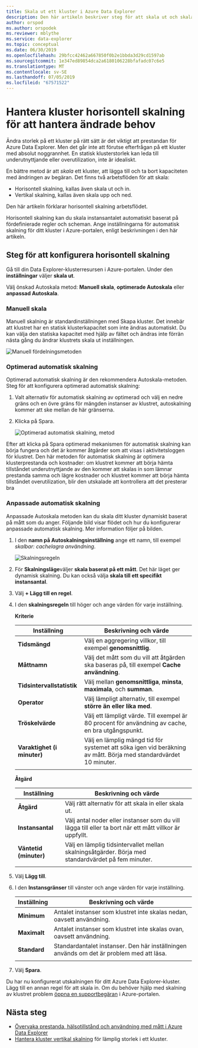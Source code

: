 ```yaml
---
title: Skala ut ett kluster i Azure Data Explorer
description: Den här artikeln beskriver steg för att skala ut och skala i ett Azure Data Explorer-kluster utifrån ändrade begäran.
author: orspod
ms.author: orspodek
ms.reviewer: mblythe
ms.service: data-explorer
ms.topic: conceptual
ms.date: 06/30/2019
ms.openlocfilehash: 29bfcc42462a667850f0b2e1bbda3d29cd1597ab
ms.sourcegitcommit: 1e347ed89854dca2a6180106228bfafadc07c6e5
ms.translationtype: MT
ms.contentlocale: sv-SE
ms.lasthandoff: 07/05/2019
ms.locfileid: "67571522"
---
```

# <a name="manage-cluster-horizontal-scaling-to-accommodate-changing-demand"></a>Hantera kluster horisontell skalning för att hantera ändrade behov

Ändra storlek på ett kluster på rätt sätt är det viktigt att prestandan för Azure Data Explorer. Men det går inte att förutse efterfrågan på ett kluster med absolut noggrannhet. En statisk klusterstorlek kan leda till underutnyttjande eller overutilization, inte är idealiskt.

En bättre metod är att *skala* ett kluster, att lägga till och ta bort kapaciteten med ändringen av begäran. Det finns två arbetsflöden för att skala: 
* Horisontell skalning, kallas även skala ut och in.
* Vertikal skalning, kallas även skala upp och ned.

Den här artikeln förklarar horisontell skalning arbetsflödet.

Horisontell skalning kan du skala instansantalet automatiskt baserat på fördefinierade regler och scheman. Ange inställningarna för automatisk skalning för ditt kluster i Azure-portalen, enligt beskrivningen i den här artikeln.

## <a name="steps-to-configure-horizontal-scaling"></a>Steg för att konfigurera horisontell skalning

Gå till din Data Explorer-klusterresursen i Azure-portalen. Under den **inställningar** väljer **skala ut**. 

Välj önskad Autoskala metod: **Manuell skala**, **optimerade Autoskala** eller **anpassad Autoskala**.

### <a name="manual-scale"></a>Manuell skala

Manuell skalning är standardinställningen med Skapa kluster. Det innebär att klustret har en statisk klusterkapacitet som inte ändras automatiskt. Du kan välja den statiska kapacitet med hjälp av fältet och ändras inte förrän nästa gång du ändrar klustrets skala ut inställningen.

   ![Manuell fördelningsmetoden](media/manage-cluster-horizontal-scaling/manual-scale-method.png)

### <a name="optimized-autoscale"></a>Optimerad automatisk skalning

Optimerad automatisk skalning är den rekommendera Autoskala-metoden. Steg för att konfigurera optimerad automatisk skalning:

1. Valt alternativ för automatisk skalning av optimerad och välj en nedre gräns och en övre gräns för mängden instanser av klustret, autoskalning kommer att ske mellan de här gränserna.
2. Klicka på Spara.

   ![Optimerad automatisk skalning, metod](media/manage-cluster-horizontal-scaling/optimized-autoscale-method.png)

Efter att klicka på Spara optimerad mekanismen för automatisk skalning kan börja fungera och det är kommer åtgärder som att visas i aktivitetsloggen för klustret. Den här metoden för automatisk skalning är optimera klusterprestanda och kostnader: om klustret kommer att börja hämta tillståndet underutnyttjande av den kommer att skalas in som lämnar prestanda samma och lägre kostnader och klustret kommer att börja hämta tillståndet overutilization, blir den utskalade att kontrollera att det presterar bra

### <a name="custom-autoscale"></a>Anpassade automatisk skalning

Anpassade Autoskala metoden kan du skala ditt kluster dynamiskt baserat på mått som du anger. Följande bild visar flödet och hur du konfigurerar anpassade automatisk skalning. Mer information följer på bilden.

1. I den **namn på Autoskalningsinställning** ange ett namn, till exempel *skalbar: cachelagra användning*. 

   ![Skalningsregeln](media/manage-cluster-horizontal-scaling/custom-autoscale-method.png)

2. För **Skalningsläge**väljer **skala baserat på ett mått**. Det här läget ger dynamisk skalning. Du kan också välja **skala till ett specifikt instansantal**.

3. Välj **+ Lägg till en regel**.

4. I den **skalningsregeln** till höger och ange värden för varje inställning.

    **Kriterie**

    | Inställning | Beskrivning och värde |
    | --- | --- |
    | **Tidsmängd** | Välj en aggregering villkor, till exempel **genomsnittlig**. |
    | **Måttnamn** | Välj det mått som du vill att åtgärden ska baseras på, till exempel **Cache användning**. |
    | **Tidsintervallstatistik** | Välj mellan **genomsnittliga**, **minsta**, **maximala**, och **summan**. |
    | **Operator** | Välj lämpligt alternativ, till exempel **större än eller lika med**. |
    | **Tröskelvärde** | Välj ett lämpligt värde. Till exempel är 80 procent för användning av cache, en bra utgångspunkt. |
    | **Varaktighet (i minuter)** | Välj en lämplig mängd tid för systemet att söka igen vid beräkning av mått. Börja med standardvärdet 10 minuter. |
    |  |  |

    **Åtgärd**

    | Inställning | Beskrivning och värde |
    | --- | --- |
    | **Åtgärd** | Välj rätt alternativ för att skala in eller skala ut. |
    | **Instansantal** | Välj antal noder eller instanser som du vill lägga till eller ta bort när ett mått villkor är uppfyllt. |
    | **Väntetid (minuter)** | Välj en lämplig tidsintervallet mellan skalningsåtgärder. Börja med standardvärdet på fem minuter. |
    |  |  |

5. Välj **Lägg till**.

6. I den **Instansgränser** till vänster och ange värden för varje inställning.

    | Inställning | Beskrivning och värde |
    | --- | --- |
    | **Minimum** | Antalet instanser som klustret inte skalas nedan, oavsett användning. |
    | **Maximalt** | Antalet instanser som klustret inte skalas ovan, oavsett användning. |
    | **Standard** | Standardantalet instanser. Den här inställningen används om det är problem med att läsa. |
    |  |  |

7. Välj **Spara**.

Du har nu konfigurerat utskalningen för ditt Azure Data Explorer-kluster. Lägg till en annan regel för att skala in. Om du behöver hjälp med skalning av klustret problem [öppna en supportbegäran](https://portal.azure.com/#blade/Microsoft_Azure_Support/HelpAndSupportBlade/overview) i Azure-portalen.

## <a name="next-steps"></a>Nästa steg

* [Övervaka prestanda, hälsotillstånd och användning med mått i Azure Data Explorer](using-metrics.md)
* [Hantera kluster vertikal skalning](manage-cluster-vertical-scaling.md) för lämplig storlek i ett kluster.
